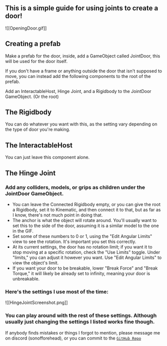 ## This is a simple guide for using joints to create a door!

![[OpeningDoor.gif]]

## Creating a prefab

Make a prefab for the door, inside, add a GameObject called JointDoor, this will be used for the door itself. 

If you don't have a frame or anything outside the door that isn't supposed to move, you can instead add the following components to the root of the prefab.

Add an InteractableHost, Hinge Joint, and a Rigidbody to the JointDoor GameObject. (Or the root)

## The Rigidbody

You can do whatever you want with this, as the setting vary depending on the type of door you're making.

## The InteractableHost

You can just leave this component alone.

## The Hinge Joint

### Add any colliders, models, or grips as children under the JointDoor GameObject.

- You can leave the Connected Rigidbody empty, or you can give the root a Rigidbody, set it to Kinematic, and then connect it to that, but as far as I know, there's not much point in doing that.
- The anchor is what the object will rotate around. You'll usually want to set this to the side of the door, assuming it is a similar model to the one in the GIF.
- Set some of these numbers to 0 or 1, using the "Edit Angular Limits" view to see the rotation. It's important you set this correctly.
- At its current settings, the door has no rotation limit; if you want it to stop moving at a specific rotation, check the "Use Limits" toggle. Under "limits," you can adjust it however you want. Use "Edit Angular Limits" to view the object's limit.
- If you want your door to be breakable, lower "Break Force" and "Break Torque," it will likely be already set to infinity, meaning your door is unbreakable.

### Here's the settings I use most of the time:

![[HingeJointScreenshot.png]]

### You can play around with the rest of these settings. Although usually just changing the settings I listed works fine though.

If anybody finds mistakes or things I forgot to mention, please message me on discord (sonofforehead), or you can commit to the [`GitHub Repo`](https://github.com/Lava-Pals/bl-unofficial-docs)